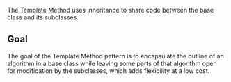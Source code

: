 The Template Method uses inheritance to share code between the base class and its subclasses. 

## Goal
The goal of the Template Method pattern is to encapsulate the outline of an algorithm in a base class while leaving some parts of that algorithm open for modification by the subclasses, which adds flexibility at a low cost.
